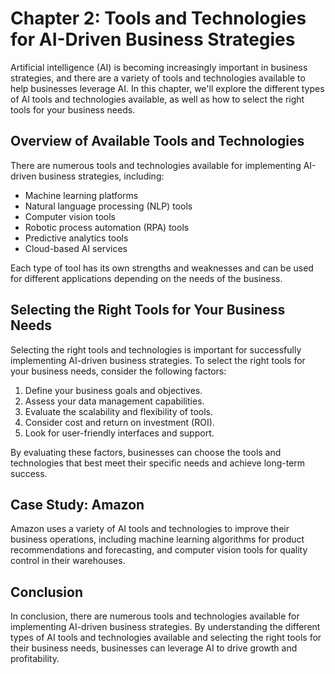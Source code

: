Chapter 2: Tools and Technologies for AI-Driven Business Strategies
===================================================================

Artificial intelligence (AI) is becoming increasingly important in business strategies, and there are a variety of tools and technologies available to help businesses leverage AI. In this chapter, we'll explore the different types of AI tools and technologies available, as well as how to select the right tools for your business needs.

Overview of Available Tools and Technologies
--------------------------------------------

There are numerous tools and technologies available for implementing AI-driven business strategies, including:

* Machine learning platforms
* Natural language processing (NLP) tools
* Computer vision tools
* Robotic process automation (RPA) tools
* Predictive analytics tools
* Cloud-based AI services

Each type of tool has its own strengths and weaknesses and can be used for different applications depending on the needs of the business.

Selecting the Right Tools for Your Business Needs
-------------------------------------------------

Selecting the right tools and technologies is important for successfully implementing AI-driven business strategies. To select the right tools for your business needs, consider the following factors:

1. Define your business goals and objectives.
2. Assess your data management capabilities.
3. Evaluate the scalability and flexibility of tools.
4. Consider cost and return on investment (ROI).
5. Look for user-friendly interfaces and support.

By evaluating these factors, businesses can choose the tools and technologies that best meet their specific needs and achieve long-term success.

Case Study: Amazon
------------------

Amazon uses a variety of AI tools and technologies to improve their business operations, including machine learning algorithms for product recommendations and forecasting, and computer vision tools for quality control in their warehouses.

Conclusion
----------

In conclusion, there are numerous tools and technologies available for implementing AI-driven business strategies. By understanding the different types of AI tools and technologies available and selecting the right tools for their business needs, businesses can leverage AI to drive growth and profitability.

